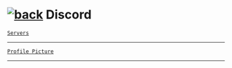 # [![back](https://cdn.discordapp.com/emojis/887168885747511396?size=32)](https://reper2.github.io/Downloadable-Files) Discord

[`Servers`](https://reper2.github.io/Downloadable-Files/discord/guilds)

---

[`Profile Picture`](https://images-ext-2.discordapp.net/external/HXDdvrd4MA-I5WhYmTDraZ9wOw9fbhVGFzd8t1DU8k4/%3Fsize%3D256/https/cdn.discordapp.com/avatars/771605101550632970/ab9144fb4360ec9ba24af24caebc31ae.png)

---

